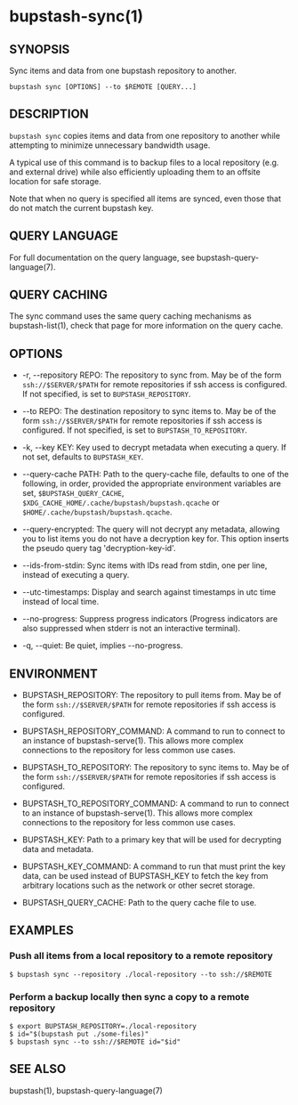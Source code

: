 bupstash-sync(1) 
================

## SYNOPSIS

Sync items and data from one bupstash repository to another.

`bupstash sync [OPTIONS] --to $REMOTE [QUERY...]`

## DESCRIPTION

`bupstash sync` copies items and data from one repository to another while
attempting to minimize unnecessary bandwidth usage.

A typical use of this command is to backup files to a local repository (e.g. and external drive) while also efficiently
uploading them to an offsite location for safe storage.

Note that when no query is specified all items are synced, even those that do not match the current bupstash key.


## QUERY LANGUAGE

For full documentation on the query language, see bupstash-query-language(7).

## QUERY CACHING

The sync command uses the same query caching mechanisms as bupstash-list(1), check that page for
more information on the query cache.

## OPTIONS

* -r, --repository REPO:
  The repository to sync from. May be of the form `ssh://$SERVER/$PATH` for
  remote repositories if ssh access is configured. If not specified, is set to `BUPSTASH_REPOSITORY`.

* --to REPO:
  The destination repository to sync items to. May be of the form `ssh://$SERVER/$PATH` for
  remote repositories if ssh access is configured. If not specified, is set to `BUPSTASH_TO_REPOSITORY`.

* -k, --key KEY:
  Key used to decrypt metadata when executing a query. If not set, defaults
  to `BUPSTASH_KEY`.

* --query-cache PATH:
  Path to the query-cache file, defaults to one of the following, in order, provided
  the appropriate environment variables are set, `$BUPSTASH_QUERY_CACHE`,
  `$XDG_CACHE_HOME/.cache/bupstash/bupstash.qcache` or `$HOME/.cache/bupstash/bupstash.qcache`.

* --query-encrypted:
  The query will not decrypt any metadata, allowing you to
  list items you do not have a decryption key for.
  This option inserts the pseudo query tag 'decryption-key-id'.

* --ids-from-stdin:
  Sync items with IDs read from stdin, one per line, instead of executing a query.

* --utc-timestamps:
  Display and search against timestamps in utc time instead of local time.

* --no-progress:
  Suppress progress indicators (Progress indicators are also suppressed when stderr
  is not an interactive terminal).

* -q, --quiet:
  Be quiet, implies --no-progress.

## ENVIRONMENT

* BUPSTASH_REPOSITORY:
  The repository to pull items from. May be of the form `ssh://$SERVER/$PATH` for
  remote repositories if ssh access is configured.

* BUPSTASH_REPOSITORY_COMMAND:
  A command to run to connect to an instance of bupstash-serve(1). This 
  allows more complex connections to the repository for less common use cases.

* BUPSTASH_TO_REPOSITORY:
  The repository to sync items to. May be of the form `ssh://$SERVER/$PATH` for
  remote repositories if ssh access is configured.

* BUPSTASH_TO_REPOSITORY_COMMAND:
  A command to run to connect to an instance of bupstash-serve(1). This 
  allows more complex connections to the repository for less common use cases.

* BUPSTASH_KEY:
  Path to a primary key that will be used for decrypting data and metadata.

* BUPSTASH_KEY_COMMAND:
  A command to run that must print the key data, can be used instead of BUPSTASH_KEY
  to fetch the key from arbitrary locations such as the network or other secret storage.

* BUPSTASH_QUERY_CACHE:
  Path to the query cache file to use.

## EXAMPLES

### Push all items from a local repository to a remote repository

```
$ bupstash sync --repository ./local-repository --to ssh://$REMOTE
```

### Perform a backup locally then sync a copy to a remote repository

```
$ export BUPSTASH_REPOSITORY=./local-repository
$ id="$(bupstash put ./some-files)"
$ bupstash sync --to ssh://$REMOTE id="$id"
```

## SEE ALSO

bupstash(1), bupstash-query-language(7)
